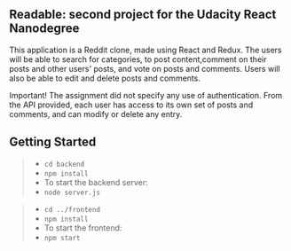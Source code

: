 ## Readable: second project for the Udacity React Nanodegree

This application is a Reddit clone, made using React and Redux. The users will be able to search for categories, to post content,comment on their posts and other users' posts, and vote on posts and comments. Users will also be able to edit and delete posts and comments.

Important! The assignment did not specify any use of authentication. From the API provided, each user has access to its own set of posts and comments, and can modify or delete any entry.

## Getting Started

>* `cd backend`
>* `npm install`
>* To start the backend server:
>* `node server.js`

>* `cd ../frontend`
>* `npm install`
>* To start the frontend:
>* `npm start`
